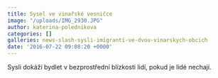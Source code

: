 ```yaml
---
title: Sysel ve vinařské vesničce
image: "/uploads/IMG_2930.JPG"
author: katerina-polednikova
categories: []
galleries: news-slash-sysli-imigranti-ve-dvou-vinarskych-obcich
date: '2016-07-22 09:08:20 +0000'
---
```

Sysli dokáží bydlet v bezprostřední blízkosti lidí, pokud je lidé
nechají.

